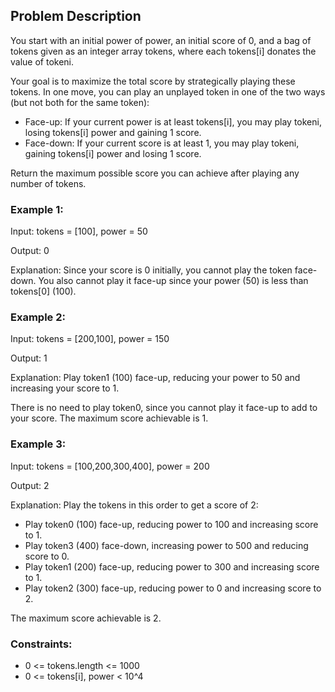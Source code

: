 ## Problem Description

You start with an initial power of power, an initial score of 0, and a bag of tokens given as an integer array tokens, where each tokens[i] donates the value of tokeni.

Your goal is to maximize the total score by strategically playing these tokens. In one move, you can play an unplayed token in one of the two ways (but not both for the same token):

- Face-up: If your current power is at least tokens[i], you may play tokeni, losing tokens[i] power and gaining 1 score.
- Face-down: If your current score is at least 1, you may play tokeni, gaining tokens[i] power and losing 1 score.

Return the maximum possible score you can achieve after playing any number of tokens.

### Example 1:

Input: tokens = [100], power = 50

Output: 0

Explanation: Since your score is 0 initially, you cannot play the token face-down. You also cannot play it face-up since your power (50) is less than tokens[0] (100).

### Example 2:

Input: tokens = [200,100], power = 150

Output: 1

Explanation: Play token1 (100) face-up, reducing your power to 50 and increasing your score to 1.

There is no need to play token0, since you cannot play it face-up to add to your score. The maximum score achievable is 1.

### Example 3:

Input: tokens = [100,200,300,400], power = 200

Output: 2

Explanation: Play the tokens in this order to get a score of 2:

- Play token0 (100) face-up, reducing power to 100 and increasing score to 1.
- Play token3 (400) face-down, increasing power to 500 and reducing score to 0.
- Play token1 (200) face-up, reducing power to 300 and increasing score to 1.
- Play token2 (300) face-up, reducing power to 0 and increasing score to 2.

The maximum score achievable is 2.

### Constraints:

- 0 <= tokens.length <= 1000
- 0 <= tokens[i], power < 10^4
